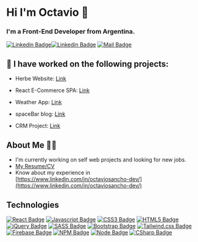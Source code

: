 # Hi I'm Octavio 👋

### I'm a Front-End Developer from Argentina.

[![Linkedin Badge](https://img.shields.io/badge/-Octavio-0e76a8?style=flat&labelColor=0e76a8&logo=linkedin&logoColor=white)](https://www.linkedin.com/in/octaviosancho-dev/)[![Linkedin Badge](https://img.shields.io/badge/-Octavio-0e76a8?style=flat&labelColor=0e76a8&logo=linkedin&logoColor=white)](https://www.linkedin.com/in/octaviosancho-dev/) [![Mail Badge](https://img.shields.io/badge/-octaviosanchodev-c0392b?style=flat&labelColor=c0392b&logo=gmail&logoColor=white)](mailto:octaviosanchodev@gmail.com)

## 🔭 I have worked on the following projects: 

- Herbe Website: [Link](https://herbe.com.ar/)

- React E-Commerce SPA: [Link](https://coffee-ecommerce-osdev.netlify.app/)

- Weather App: [Link](https://octaviosancho-dev.github.io/weather-app/index.html)

- spaceBar blog: [Link](https://spacebar-blog.netlify.app/)

- CRM Project: [Link](https://octaviosancho-dev.github.io/customer-database/)

## About Me 🙋‍♂️
- I'm currently working on self web projects and looking for new jobs.
- [My Resume/CV](https://drive.google.com/file/d/1vuzu-KvwytBEqQARhJV592ETWhoAljQv/view?usp=sharing)
- Know about my experience in [https://www.linkedin.com/in/octaviosancho-dev/](https://www.linkedin.com/in/octaviosancho-dev/)

## Technologies

<!-- TODO: Make technologies links takes you to repositories -->

[![React Badge](https://img.shields.io/badge/-React-61DBFB?style=flat&labelColor=131313&logo=react&logoColor=61DBFB)](https://github.com/octaviosancho-dev/coffee-shop-Sancho) [![Javascript Badge](https://img.shields.io/badge/-Javascript-F0DB4F?style=flat&labelColor=131313&logo=javascript&logoColor=F0DB4F)](https://octaviosancho-dev.github.io/weather-app/index.html) [![CSS3 Badge](https://img.shields.io/badge/-CSS3-379BEE?style=flat&labelColor=131313&logo=css3&logoColor=379BEE)](https://osancho.000webhostapp.com/index.html) [![HTML5 Badge](https://img.shields.io/badge/-HTML5-ED7C28?style=flat&labelColor=131313&logo=html5&logoColor=ED7C28)](#) [![jQuery Badge](https://img.shields.io/badge/-jQuery-83C2E4?style=flat&labelColor=131313&logo=jquery&logoColor=83C2E4)](#) [![SASS Badge](https://img.shields.io/badge/-SASS-F18AC8?style=flat&labelColor=131313&logo=sass&logoColor=F18AC8)](https://herbe.com.ar/) [![Bootstrap Badge](https://img.shields.io/badge/-Bootstrap-803EF2?style=flat&labelColor=131313&logo=bootstrap&logoColor=803EF2)](#) [![Tailwind.css Badge](https://img.shields.io/badge/-Tailwind.css-06B6D4?style=flat&labelColor=131313&logo=tailwindcss&logoColor=06B6D4)](https://tailwindcss.com/) [![Firebase Badge](https://img.shields.io/badge/-Firebase-FFBA1C?style=flat&labelColor=131313&logo=firebase&logoColor=FFBA1C)](#) [![NPM Badge](https://img.shields.io/badge/-NPM-ff2222?style=flat&labelColor=131313&logo=npm&logoColor=ff5555)](#) [![Node Badge](https://img.shields.io/badge/-Node-68CA40?style=flat&labelColor=131313&logo=nodedotjs&logoColor=68CA40)](#) [![CSharp Badge](https://img.shields.io/badge/-CSharp-7F5AB6?style=flat&labelColor=131313&logo=csharp&logoColor=7F5AB6)](#) 

